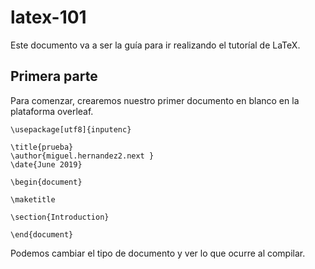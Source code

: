 # latex-101

Este documento va a ser la guía para ir realizando el tutoríal de LaTeX.

## Primera parte

Para comenzar, crearemos nuestro primer documento en blanco en la plataforma overleaf.
~~~~\documentclass{article}
\usepackage[utf8]{inputenc}

\title{prueba}
\author{miguel.hernandez2.next }
\date{June 2019}

\begin{document}

\maketitle

\section{Introduction}

\end{document}
~~~~

Podemos cambiar el tipo de documento y ver lo que ocurre al compilar.
